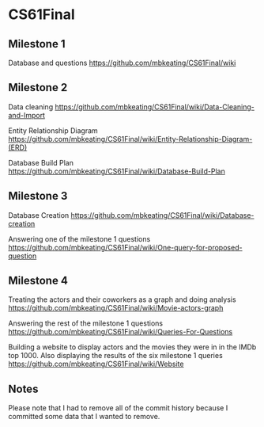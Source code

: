 # CS61Final

## Milestone 1

Database and questions
https://github.com/mbkeating/CS61Final/wiki

## Milestone 2

Data cleaning
https://github.com/mbkeating/CS61Final/wiki/Data-Cleaning-and-Import

Entity Relationship Diagram
https://github.com/mbkeating/CS61Final/wiki/Entity-Relationship-Diagram-(ERD)

Database Build Plan
https://github.com/mbkeating/CS61Final/wiki/Database-Build-Plan

## Milestone 3

Database Creation
https://github.com/mbkeating/CS61Final/wiki/Database-creation

Answering one of the milestone 1 questions
https://github.com/mbkeating/CS61Final/wiki/One-query-for-proposed-question

## Milestone 4

Treating the actors and their coworkers as a graph and doing analysis
https://github.com/mbkeating/CS61Final/wiki/Movie-actors-graph

Answering the rest of the milestone 1 questions
https://github.com/mbkeating/CS61Final/wiki/Queries-For-Questions

Building a website to display actors and the movies they were in in the IMDb top 1000. Also displaying the results of the six milestone 1 queries
https://github.com/mbkeating/CS61Final/wiki/Website

## Notes

Please note that I had to remove all of the commit history because I committed some data that I wanted to remove.
